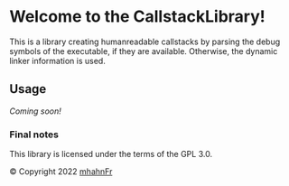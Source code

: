# Welcome to the CallstackLibrary!
This is a library creating humanreadable callstacks by parsing the debug symbols of
the executable, if they are available. Otherwise, the dynamic linker information is used.

## Usage
_Coming soon!_

### Final notes
This library is licensed under the terms of the GPL 3.0.

© Copyright 2022 [mhahnFr](https://www.github.com/mhahnFr)
